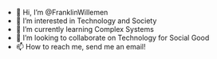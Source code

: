 - 👋 Hi, I’m @FranklinWillemen
- 👀 I’m interested in Technology and Society
- 🌱 I’m currently learning Complex Systems
- 💞️ I’m looking to collaborate on Technology for Social Good
- 📫 How to reach me, send me an email!

<!---
FranklinWillemen/FranklinWillemen is a ✨ special ✨ repository because its `README.md` (this file) appears on your GitHub profile.
You can click the Preview link to take a look at your changes.
--->
